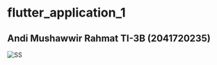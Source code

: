 # flutter_application_1

## Andi Mushawwir Rahmat TI-3B (2041720235)
![SS](https://user-images.githubusercontent.com/75873471/199917982-b08dcc53-4e5a-42f4-856a-fa89d2c32a74.png)
